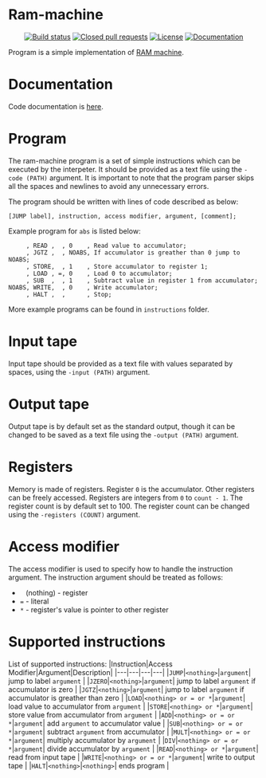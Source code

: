 # Ram-machine

<p align="center">
<a href="https://travis-ci.org/skni-kod/Ram-machine"><img src="https://github.com/skni-kod/Ram-machine/actions/workflows/main.yml/badge.svg" alt="Build status"></img></a>
<a href="https://github.com/skni-kod/Ram-machine/pulls?q=is%3Apr+is%3Aclosed"><img src="https://img.shields.io/github/issues-pr-closed-raw/skni-kod/Ram-machine" alt="Closed pull requests"></img></a>
<a href="https://github.com/skni-kod/Ram-machine/blob/master/LICENSE"><img src="https://img.shields.io/github/license/skni-kod/Ram-machine" alt="License"></img></a>
<a href="https://skni-kod.github.io/Ram-machine"><img src="https://img.shields.io/badge/Doxygen-gh--pages-blue" alt="Documentation"></img></a>
</p>

Program is a simple implementation of [RAM machine](https://en.wikipedia.org/wiki/Random-access_machine).

# Documentation
Code documentation is [here](https://skni-kod.github.io/Ram-machine).

# Program
The ram-machine program is a set of simple instructions which can be executed by the interpeter. It should be provided as a text file using the `-code (PATH)` argument. It is important to note that the program parser skips all the spaces and newlines to avoid any unnecessary errors.

The program should be written with lines of code described as below:

`[JUMP label], instruction, access modifier, argument, [comment];`

Example program for `abs` is listed below:
```
     , READ ,  , 0    , Read value to accumulator;
     , JGTZ ,  , NOABS, If accumulator is greather than 0 jump to NOABS;
     , STORE,  , 1    , Store accumulator to register 1;
     , LOAD , =, 0    , Load 0 to accumulator;
     , SUB  ,  , 1    , Subtract value in register 1 from accumulator;
NOABS, WRITE,  , 0    , Write accumulator;
     , HALT ,  ,      , Stop;
 ```

More example programs can be found in `instructions` folder.

# Input tape
Input tape should be provided as a text file with values separated by spaces, using the `-input (PATH)` argument.

# Output tape
Output tape is by default set as the standard output, though it can be changed to be saved as a text file using the `-output (PATH)` argument.

# Registers
Memory is made of registers. Register `0` is the accumulator. Other registers can be freely accessed. Registers are integers from `0` to `count - 1`. The register count is by default set to 100. The register count can be changed using the `-registers (COUNT)` argument.

# Access modifier
The access modifier is used to specify how to handle the instruction argument. The instruction argument should be treated as follows:
* ` ` (nothing) - register
* `=` - literal
* `*` - register's value is pointer to other register

# Supported instructions
List of supported instructions:
|Instruction|Access Modifier|Argument|Description|
|---|---|---|---|
|`JUMP`|`<nothing>`|`argument`| jump to label `argument` |
|`JZERO`|`<nothing>`|`argument`| jump to label `argument` if accumulator is zero |
|`JGTZ`|`<nothing>`|`argument`| jump to label `argument` if accumulator is greather than zero |
|`LOAD`|`<nothing> or = or *`|`argument`| load value to accumulator from `argument` |
|`STORE`|`<nothing> or *`|`argument`| store value from accumulator from `argument` |
|`ADD`|`<nothing> or = or *`|`argument`| add `argument` to accumulator value |
|`SUB`|`<nothing> or = or *`|`argument`| subtract `argument` from accumulator |
|`MULT`|`<nothing> or = or *`|`argument`| multiply accumulator by `argument` |
|`DIV`|`<nothing> or = or *`|`argument`| divide accumulator by `argument` |
|`READ`|`<nothing> or *`|`argument`| read from input tape |
|`WRITE`|`<nothing> or = or *`|`argument`| write to output tape |
|`HALT`|`<nothing>`|`<nothing>`| ends program |